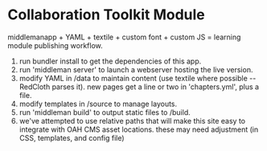 # Collaboration Toolkit Module #

middlemanapp + YAML + textile + custom font + custom JS = learning module publishing workflow.

1. run bundler install to get the dependencies of this app.
1. run 'middleman server' to launch a webserver hosting the live version.
1. modify YAML in /data to maintain content (use textile where possible -- RedCloth parses it). new pages get a line or two in 'chapters.yml', plus a file.
1. modify templates in /source to manage layouts.
1. run 'middleman build' to output static files to /build.
1. we've attempted to use relative paths that will make this site easy to integrate with OAH CMS asset locations. these may need adjustment (in CSS, templates, and config file)

